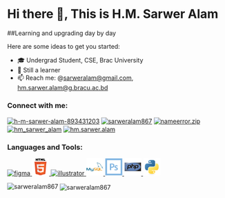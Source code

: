 # Hi there 👋, This is H.M. Sarwer Alam

##Learning and upgrading day by day


Here are some ideas to get you started:

- 🎓 Undergrad Student, CSE, Brac University 
- 🧠 Still a learner
- 📫 Reach me: @sarweralam@gmail.com, hm.sarwer.alam@g.bracu.ac.bd





<h3 align="left">Connect with me:</h3>
<p align="left">
<a href="https://linkedin.com/in/h-m-sarwer-alam-893431203" target="blank"><img align="center" src="https://raw.githubusercontent.com/rahuldkjain/github-profile-readme-generator/master/src/images/icons/Social/linked-in-alt.svg" alt="h-m-sarwer-alam-893431203" height="30" width="40" /></a>
<a href="https://fb.com/sarweralam867" target="blank"><img align="center" src="https://raw.githubusercontent.com/rahuldkjain/github-profile-readme-generator/master/src/images/icons/Social/facebook.svg" alt="sarweralam867" height="30" width="40" /></a>
<a href="https://instagram.com/nameerror.zip" target="blank"><img align="center" src="https://raw.githubusercontent.com/rahuldkjain/github-profile-readme-generator/master/src/images/icons/Social/instagram.svg" alt="nameerror.zip" height="30" width="40" /></a>
<a href="https://www.hackerrank.com/hm_sarwer_alam" target="blank"><img align="center" src="https://raw.githubusercontent.com/rahuldkjain/github-profile-readme-generator/master/src/images/icons/Social/hackerrank.svg" alt="hm_sarwer_alam" height="30" width="40" /></a>
<a href="https://codeforces.com/profile/hm.sarwer.alam" target="blank"><img align="center" src="https://raw.githubusercontent.com/rahuldkjain/github-profile-readme-generator/master/src/images/icons/Social/codeforces.svg" alt="hm.sarwer.alam" height="30" width="40" /></a>
</p>

<h3 align="left">Languages and Tools:</h3>
<p align="left"> <a href="https://www.figma.com/" target="_blank" rel="noreferrer"> <img src="https://www.vectorlogo.zone/logos/figma/figma-icon.svg" alt="figma" width="40" height="40"/> </a> <a href="https://www.w3.org/html/" target="_blank" rel="noreferrer"> <img src="https://raw.githubusercontent.com/devicons/devicon/master/icons/html5/html5-original-wordmark.svg" alt="html5" width="40" height="40"/> </a> <a href="https://www.adobe.com/in/products/illustrator.html" target="_blank" rel="noreferrer"> <img src="https://www.vectorlogo.zone/logos/adobe_illustrator/adobe_illustrator-icon.svg" alt="illustrator" width="40" height="40"/> </a> <a href="https://www.mysql.com/" target="_blank" rel="noreferrer"> <img src="https://raw.githubusercontent.com/devicons/devicon/master/icons/mysql/mysql-original-wordmark.svg" alt="mysql" width="40" height="40"/> </a> <a href="https://www.photoshop.com/en" target="_blank" rel="noreferrer"> <img src="https://raw.githubusercontent.com/devicons/devicon/master/icons/photoshop/photoshop-line.svg" alt="photoshop" width="40" height="40"/> </a> <a href="https://www.php.net" target="_blank" rel="noreferrer"> <img src="https://raw.githubusercontent.com/devicons/devicon/master/icons/php/php-original.svg" alt="php" width="40" height="40"/> </a> <a href="https://www.python.org" target="_blank" rel="noreferrer"> <img src="https://raw.githubusercontent.com/devicons/devicon/master/icons/python/python-original.svg" alt="python" width="40" height="40"/> </a> </p>

<p><img align="left" src="https://github-readme-stats.vercel.app/api/top-langs?username=sarweralam867&show_icons=true&locale=en&layout=compact" alt="sarweralam867" /></p>

<p>&nbsp;<img align="center" src="https://github-readme-stats.vercel.app/api?username=sarweralam867&show_icons=true&locale=en" alt="sarweralam867" /></p>
